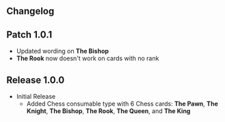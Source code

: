 ## Changelog

## Patch 1.0.1
* Updated wording on **The Bishop**
* **The Rook** now doesn't work on cards with no rank

## Release 1.0.0
* Initial Release
    * Added Chess consumable type with 6 Chess cards: **The Pawn**, **The Knight**, **The Bishop**, **The Rook**, **The Queen**, and **The King**